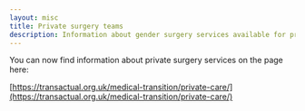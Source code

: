 ```yaml
---
layout: misc
title: Private surgery teams
description: Information about gender surgery services available for private funding
---
```


You can now find information about private surgery services on the page here:

[https://transactual.org.uk/medical-transition/private-care/](https://transactual.org.uk/medical-transition/private-care/)